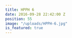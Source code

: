 ```yaml
---
title: HPPH 6
date: 2016-09-28 22:42:00 Z
position: 55
image: "/uploads/HPPH-6.jpg"
is_featured: true
---
```


